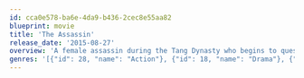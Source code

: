 ```yaml
---
id: cca0e578-ba6e-4da9-b436-2cec8e55aa82
blueprint: movie
title: 'The Assassin'
release_date: '2015-08-27'
overview: 'A female assassin during the Tang Dynasty who begins to question her loyalties when she falls in love with one of her targets.'
genres: '[{"id": 28, "name": "Action"}, {"id": 18, "name": "Drama"}, {"id": 36, "name": "History"}]'
---
```

